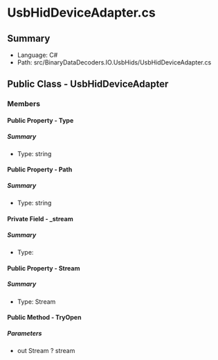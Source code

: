 ﻿# UsbHidDeviceAdapter.cs

## Summary

* Language: C#
* Path: src/BinaryDataDecoders.IO.UsbHids/UsbHidDeviceAdapter.cs

## Public Class - UsbHidDeviceAdapter

### Members

#### Public Property - Type

##### Summary

 * Type: string 

#### Public Property - Path

##### Summary

 * Type: string 

#### Private Field - _stream

##### Summary

 * Type: 

#### Public Property - Stream

##### Summary

 * Type: Stream 

#### Public Method - TryOpen

#####  Parameters

 - out Stream ? stream 

